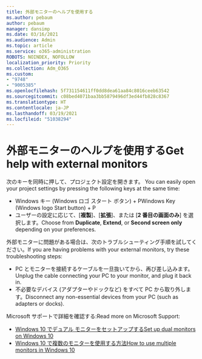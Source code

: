 ```yaml
---
title: 外部モニターのヘルプを使用する
ms.author: pebaum
author: pebaum
manager: dansimp
ms.date: 03/16/2021
ms.audience: Admin
ms.topic: article
ms.service: o365-administration
ROBOTS: NOINDEX, NOFOLLOW
localization_priority: Priority
ms.collection: Adm_O365
ms.custom:
- "9748"
- "9005385"
ms.openlocfilehash: 5f731154611ff0dd8dea61aa84c8016ceeb63542
ms.sourcegitcommit: c08bed4071baa3bb5879496df3ed44fb828c8367
ms.translationtype: HT
ms.contentlocale: ja-JP
ms.lasthandoff: 03/19/2021
ms.locfileid: "51038294"
---
```

# <a name="get-help-with-external-monitors"></a><span data-ttu-id="d9bbf-102">外部モニターのヘルプを使用する</span><span class="sxs-lookup"><span data-stu-id="d9bbf-102">Get help with external monitors</span></span>

<span data-ttu-id="d9bbf-103">次のキーを同時に押して、プロジェクト設定を開きます。 </span><span class="sxs-lookup"><span data-stu-id="d9bbf-103">You can easily open your project settings by pressing the following keys at the same time:</span></span>

- <span data-ttu-id="d9bbf-104">Windows キー (Windows ロゴ スタート ボタン) + P</span><span class="sxs-lookup"><span data-stu-id="d9bbf-104">Windows Key (Windows logo Start button) + P</span></span>
- <span data-ttu-id="d9bbf-105">ユーザーの設定に応じて、[**複製**]、[**拡張**]、または [**2 番目の画面のみ**] を選択します。</span><span class="sxs-lookup"><span data-stu-id="d9bbf-105">Choose from **Duplicate**, **Extend**, or **Second screen only** depending on your preferences.</span></span>

<span data-ttu-id="d9bbf-106">外部モニターに問題がある場合は、次のトラブルシューティング手順を試してください。</span><span class="sxs-lookup"><span data-stu-id="d9bbf-106">If you are having problems with your external monitors, try these troubleshooting steps:</span></span>

- <span data-ttu-id="d9bbf-107">PC とモニターを接続するケーブルを一旦抜いてから、再び差し込みます。</span><span class="sxs-lookup"><span data-stu-id="d9bbf-107">Unplug the cable connecting your PC to your monitor, and plug it back in.</span></span>
- <span data-ttu-id="d9bbf-108">不必要なデバイス (アダプターやドックなど) をすべて PC から取り外します。</span><span class="sxs-lookup"><span data-stu-id="d9bbf-108">Disconnect any non-essential devices from your PC (such as adapters or docks).</span></span>

<span data-ttu-id="d9bbf-109">Microsoft サポートで詳細を確認する:</span><span class="sxs-lookup"><span data-stu-id="d9bbf-109">Read more on Microsoft Support:</span></span>

- [<span data-ttu-id="d9bbf-110">Windows 10 でデュアル モニターをセットアップする</span><span class="sxs-lookup"><span data-stu-id="d9bbf-110">Set up dual monitors on Windows 10</span></span>](https://support.microsoft.com/windows/set-up-dual-monitors-on-windows-10-3d5c15dc-cc63-d850-aeb6-b41778147554)
- [<span data-ttu-id="d9bbf-111">Windows 10 で複数のモニターを使用する方法</span><span class="sxs-lookup"><span data-stu-id="d9bbf-111">How to use multiple monitors in Windows 10</span></span>](https://support.microsoft.com/windows/how-to-use-multiple-monitors-in-windows-10-329c6962-5a4d-b481-7baa-bec9671f728a)

